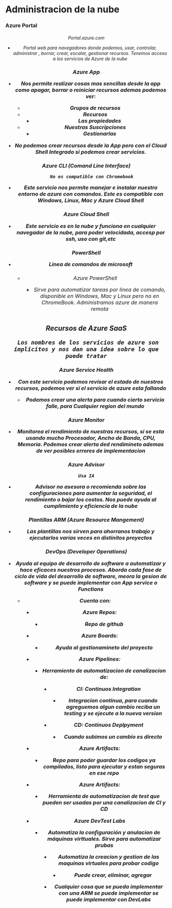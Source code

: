 # Administracion de la nube

<h3>Azure Portal

<h6><center>Portal.azure.com

- Portal web para navegadores donde podemos, usar, controlar, administrar , borrar, crear, escalar, gestionar recursos. Tenemos acceso a los servicios de Azure de la nube

<h3>Azure App

- Nos permite realizar cosas mas sencillas desde la app como apagar, borrar o reiniciar recursos ademas podemos ver:
	- Grupos de recursos
	- Recursos
		- Las propiedades
	- Nuestras Suscripciones
		- Gestionarlas 

- No podemos crear recursos desde la App pero con el Cloud Shell Integrado si podemos crear servicios.


<h3>Azure CLI (Comand Line Interface)

		No es compatible con Chromebook

- Este servicio nos permite manejar e instalar  nuestro entorno de azure con comandos. Este es compatible con **Windows, Linux, Mac y Azure Cloud Shell**


<h3>Azure Cloud Shell 

- Este servicio es en la nube y funciona en cualquier navegador de la nube, para poder velocidada, accesp por ssh, uso con git,etc

<h3>PowerShell

- Linea de comandos de microsoft
	- <h6> Azure PowerShell

		- Sirve para automatizar tareas por linea de comando, disponible en Windows, Mac y Linux pero no en ChromeBook. Administramos azure de manera remota

<h2>Recursos de Azure SaaS

	 Los nombres de los servicios de azure son implicitos y nos dan una idea sobre lo que puede tratar

<h3> Azure Service Health

- Con este servicio podemos revisar el estado de nuestros recursos, podemos ver si el servicio de azure esta fallando
 
	- Podemos crear una alerta para cuando cierto servicio falle, para **Cualquier region del mundo**

<h3> Azure Monitor

- Monitorea el rendimiento de nuestras recursos, si se esta usando mucho Procesador, Ancho de Banda, CPU, Memoria. Podemos crear alerta ded rendimineto ademas de ver posibles errores de implementacion


<h3> Azure Advisor    

	Usa IA

- Advisor no asesora o recomienda sobre las configuraciones para aumentar la seguridad, el rendimiento o bajar los costos. Nos puede ayuda al cumplimiento y eficiencia de la nube


<h3> Plantillas ARM (Azure Resource Mangement)

- Las plantillas nos sirven para ahorranos trabajo y ejecutarlos varias veces en distinitos proyectos

<h3> DevOps (Developer Operations)

- Ayuda al equipo de desarrollo de software a automatizar y hace eficaces nuestros procesos. Aborda cada fase de ciclo de vida del desarrollo de software, meora la gesion de software y se puede implementar con App service o Functions
	
	- Cuenta con:
		
		- **Azure Repos**:
			- Repo de github


		- **Azure Boards**:
			- Ayuda al gestionamineto del proyecto

		- **Azure Pipelines**:
			- Herramiento de automatizacion de canalizacion de:
				-  CI: Continuos Integration
				
					- Integracion continua, para cuando agreguemos algun cambio reciba un testing y se ejecute a la nueva version
					
				- CD: Continuos Deplpyment
					- Cuando subimos un cambio es directo
					
		- **Azure Artifacts**:
			
			- Repo para poder  guardar los codigos ya compilados, listo para ejecutar y estan seguras en ese repo 
		 
		- **Azure Artifacts**:
		
			- Herramienta de automatizacion de test que pueden ser usadas por una canalizacion de CI y CD
			
		-  **Azure DevTest Labs**
			-  Automatiza la configuración y anulacion de máquinas virttuales. Sirve para automatizar prubas
			
				- Automatiza la creacion y gestion de las  maquinas virtuales para probar codigo
					- Puede crear, eliminar, agregar
				
				- Cualquier cosa que se pueda implementar con una ARM se puede implementar se puede implementar con DevLabs 